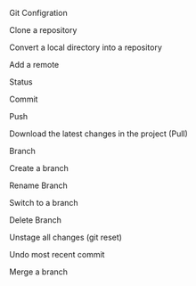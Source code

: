 Git Configration

Clone a repository

Convert a local directory into a repository

Add a remote

Status

Commit

Push

Download the latest changes in the project (Pull)

Branch

Create a branch

Rename Branch

Switch to a branch

Delete Branch

Unstage all changes (git reset)

Undo most recent commit

Merge a branch


